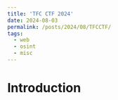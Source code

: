 ```yaml
---
title: 'TFC CTF 2024'
date: 2024-08-03
permalink: /posts/2024/08/TFCCTF/
tags:
  - web
  - osint
  - misc
---
```


Introduction
=====
